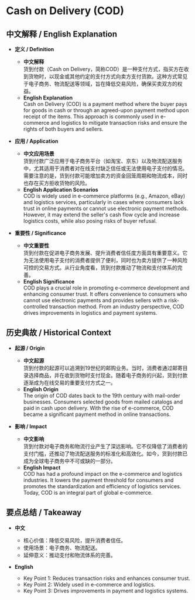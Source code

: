 # Cash on Delivery (COD)

## 中文解释 / English Explanation

* **定义 / Definition**  
  - **中文解释**  
    货到付款（Cash on Delivery，简称COD）是一种支付方式，指买方在收到货物时，以现金或其他约定的支付方式向卖方支付货款。这种方式常见于电子商务、物流配送等领域，旨在降低交易风险，确保买卖双方的权益。  
  - **English Explanation**  
    Cash on Delivery (COD) is a payment method where the buyer pays for goods in cash or through an agreed-upon payment method upon receipt of the items. This approach is commonly used in e-commerce and logistics to mitigate transaction risks and ensure the rights of both buyers and sellers.

* **应用 / Application**  
  - **中文应用场景**  
    货到付款广泛应用于电子商务平台（如淘宝、京东）以及物流配送服务中，尤其适用于消费者对在线支付缺乏信任或无法使用电子支付的情况。需要注意的是，货到付款可能增加卖方的资金回笼周期和物流成本，同时也存在买方拒收货物的风险。  
  - **English Application Scenarios**  
    COD is widely used in e-commerce platforms (e.g., Amazon, eBay) and logistics services, particularly in cases where consumers lack trust in online payments or cannot use electronic payment methods. However, it may extend the seller's cash flow cycle and increase logistics costs, while also posing risks of buyer refusal.

* **重要性 / Significance**  
  - **中文重要性**  
    货到付款在促进电子商务发展、提升消费者信任度方面具有重要意义。它为无法使用电子支付的消费者提供了便利，同时也为卖方提供了一种风险可控的交易方式。从行业角度看，货到付款推动了物流和支付体系的完善。  
  - **English Significance**  
    COD plays a crucial role in promoting e-commerce development and enhancing consumer trust. It offers convenience to consumers who cannot use electronic payments and provides sellers with a risk-controlled transaction method. From an industry perspective, COD drives improvements in logistics and payment systems.

## 历史典故 / Historical Context

* **起源 / Origin**  
  - **中文起源**  
    货到付款的起源可以追溯到19世纪的邮购业务。当时，消费者通过邮寄目录选择商品，并在收到货物时支付现金。随着电子商务的兴起，货到付款逐渐成为在线交易的重要支付方式之一。  
  - **English Origin**  
    The origin of COD dates back to the 19th century with mail-order businesses. Consumers selected goods from mailed catalogs and paid in cash upon delivery. With the rise of e-commerce, COD became a significant payment method in online transactions.

* **影响 / Impact**  
  - **中文影响**  
    货到付款对电子商务和物流行业产生了深远影响。它不仅降低了消费者的支付门槛，还推动了物流配送服务的标准化和高效化。如今，货到付款已成为全球电子商务中不可或缺的一部分。  
  - **English Impact**  
    COD has had a profound impact on the e-commerce and logistics industries. It lowers the payment threshold for consumers and promotes the standardization and efficiency of logistics services. Today, COD is an integral part of global e-commerce.

## 要点总结 / Takeaway

* **中文**  
  - 核心价值：降低交易风险，提升消费者信任。  
  - 使用场景：电子商务、物流配送。  
  - 延伸意义：推动支付和物流体系的完善。  

* **English**  
  - Key Point 1: Reduces transaction risks and enhances consumer trust.  
  - Key Point 2: Widely used in e-commerce and logistics.  
  - Key Point 3: Drives improvements in payment and logistics systems.